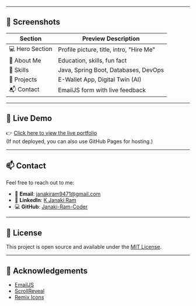 
---

## 📸 Screenshots

| Section          | Preview Description                     |
|------------------|------------------------------------------|
| 💻 Hero Section  | Profile picture, title, intro, "Hire Me" |
| 📜 About Me      | Education, skills, fun fact              |
| 🔧 Skills        | Java, Spring Boot, Databases, DevOps     |
| 📂 Projects      | E-Wallet App, Digital Twin (AI)          |
| 📬 Contact       | EmailJS form with live feedback          |

---

## 🚀 Live Demo

👉 [Click here to view the live portfolio](https://janakiramportfolio.netlify.app)  
(If not deployed, you can also use GitHub Pages for hosting.)

---

## 📫 Contact

Feel free to reach out to me:

- 📧 **Email**: janakiram9471@gmail.com  
- 🔗 **LinkedIn**: [K Janaki Ram](https://www.linkedin.com/in/k-janaki-ram-94a27227b)  
- 💻 **GitHub**: [Janaki-Ram-Coder](https://github.com/Janaki-Ram-Coder)

---

## 📝 License

This project is open source and available under the [MIT License](LICENSE).

---

## 🙏 Acknowledgements

- [EmailJS](https://www.emailjs.com/)
- [ScrollReveal](https://scrollrevealjs.org/)
- [Remix Icons](https://remixicon.com/)

